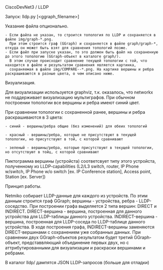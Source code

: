 CiscoDevNet3 / LLDP


Запуск: lldp.py [<ggraph_filename>]

  Указание файла опционально.  
  
	- Если файла не указан, то строится топология по LLDP и сохраняется в файле img/graph-*.png.	
	  При этом строится граф (GGraph) и сохраняется в файле graph/graph-*, откуда он может быть взят для сравнения топологий позже. 
	- Если файл при запуске указан, то это должен быть файл на сохраненную до этого топологию (GGraph-объект в каталоге graph/).	
	  В этом случае происходит сравнение текущей топологии с той, что находится в файле и результатом сравнения является картинка,  
	  сохраняемая в файле img/COMPARE--*.png. На картике вершины и ребра раскрашиваются в разные цвета, о чем описано ниже.
	  

Визуализация.

Для визуализации используется graphviz, т.к. оказалось, что networkx не поддерживает визуализацию мультиграфов.
При обычном построении топологии все верщины и ребра имеют синий цвет.

При сравнении топологии с сохраненной ранее, вершины и ребра раскрашиваются в 3 цвета:

	- синий - вершины/ребра общие (без изменений) для обеих топологий

	- красный - вершины/ребра, которые не присутствуют в текущей топологии, но присутствуют в той, с которой сравнивают

	- зеленый - вершины/ребра, которые присутствуют в текущей топологии, но отсутствуют в тойц, с которой сравнивают

	
Пиктограмма вершины (устройста) соответсвует типу этого устройста, полученному из LLDP-capabilities (L2/L3 switch, router, IP Phone w/switch, IP Phone w/o switch [ex. IP Conference station], Access point, Station [ex. Server])


Принцип работы.

Netmiko собирает LLDP-данные для каждого из устройств. По этим данным строится граф GGraph; вершины - устройства, ребра - LLDP-соседство.
При построении графа выделяется 2 типа вершин: DIRECT и INDIRECT.
DIRECT-вершина - вершина, построенная для данного устройства для LLDP-таблицы данного устройства.
INDIRECT-вершина - вершина, построенная для LLDP-соседа по LLDP-таблице данного устройства.
В ходе построения графа, INDIRECT-вершины заменяются DIRECT-вершинами с сохранением уже собранных данных.
При сравнении двух GGraph-объектов результатом будет третий GGraph-объект, представвляющий объединение первых двух,
но с аттрибутированными для визуализации и раскраски вершинами и ребрами.

В каталог lldp/ дампятся JSON LLDP-запросов (больше для отладки)
